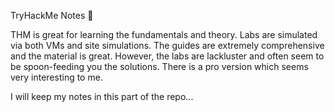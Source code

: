 TryHackMe Notes 📝

THM is great for learning the fundamentals and theory. Labs are simulated via both VMs and site simulations. The guides are extremely comprehensive and the material is great. However, the labs are lackluster and often seem to be spoon-feeding you the solutions. There is a pro version which seems very interesting to me.

I will keep my notes in this part of the repo...
